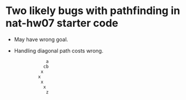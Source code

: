 

# Two likely bugs with pathfinding in nat-hw07 starter code

 - May have wrong goal.
 - Handling diagonal path costs wrong.




                   a
                  cb
                 x
                x
                 x
                  x
                   z
